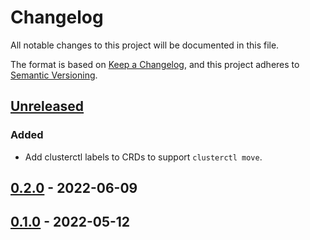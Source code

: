 # Changelog

All notable changes to this project will be documented in this file.

The format is based on [Keep a Changelog](https://keepachangelog.com/en/1.0.0/),
and this project adheres to [Semantic Versioning](https://semver.org/spec/v2.0.0.html).

## [Unreleased]

### Added

- Add clusterctl labels to CRDs to support `clusterctl move`.

## [0.2.0] - 2022-06-09

## [0.1.0] - 2022-05-12

[Unreleased]: https://github.com/giantswarm/cluster-api-provider-openstack-app/compare/v0.2.0...HEAD
[0.2.0]: https://github.com/giantswarm/cluster-api-provider-openstack-app/compare/v0.1.0...v0.2.0
[0.1.0]: https://github.com/giantswarm/cluster-api-provider-openstack-app/releases/tag/v0.1.0

